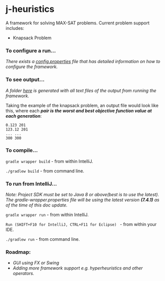# j-heuristics

A framework for solving MAX-SAT problems. Current problem support includes:

- Knapsack Problem

### To configure a run...

_There exists a [config.properties](src/main/resources/config.properties) file
that has detailed information on how to configure the framework._

### To see output...

_A folder [here](src/main/resources/output) is generated with all text files
of the output from running the framework._

Taking the example of the knapsack problem, an output file would look like this,
where each _**pair is the worst and best objective function value at each
generation**_:

```
0.123 201
123.12 201
... ...
300 300
```

### To compile...

```gradle wrapper build``` - from within IntelliJ.

```./gradlew build``` - from command line.

### To run from IntelliJ...

_Note: Project SDK must be set to Java 8 or above(best is to use the latest).
The gradle-wrapper.properties file will be using the latest version **(7.4.1)**
as of the time of this doc update._

```gradle wrapper run``` - from within IntelliJ.

```Run (SHIFT+F10 for IntelliJ, CTRL+F11 for Eclipse) ``` - from within your
IDE.

```./gradlew run``` - from command line.

### Roadmap:
- _GUI using FX or Swing_
- _Adding more framework support e.g. hyperheuristics and other operators._
